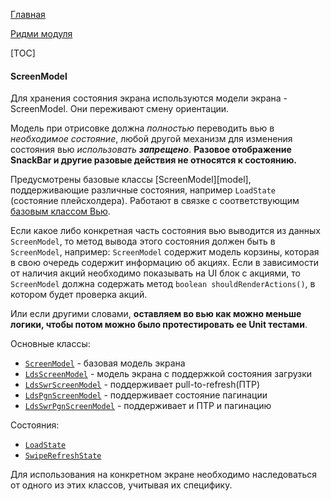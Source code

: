 [Главная](../../docs/main.md)

[Ридми модуля](../README.md)

[TOC]

#### ScreenModel
Для хранения состояния экрана используются модели экрана - ScreenModel.
Они переживают смену ориентации.

Модель при отрисовке должна *полностью* переводить вью в *необходимое состояние*,
любой другой механизм для изменения состояния вью *использовать **запрещено***.
**Разовое отображение SnackBar и другие разовые действия не относятся к состоянию.**

Предусмотрены базовые классы [ScreenModel][model],
поддерживающие различные состояния, например `LoadState` (состояние плейсхолдера).
Работают в связке с соответствующим [базовым классом Вью][view].

Если какое либо конкретная часть состояния вью выводится из данных `ScreenModel`,
то метод вывода этого состояния должен быть в `ScreenModel`,
например: `ScreenModel` содержит модель корзины, которая в свою очередь
содержит информацию об акциях.
Если в зависимости от наличия акций необходимо показывать на UI блок с акциями,
то `ScreenModel` должна содержать метод `boolean shouldRenderActions()`,
в котором будет проверка акций.

Или если другими словами, **оставляем во вью как можно меньше логики,
чтобы потом можно было протестировать ее Unit тестами**.


Основные классы:
* [`ScreenModel`][sm] - базовая модель экрана
* [`LdsScreenModel`][lsm] - модель экрана с поддержкой состояния загрузки
* [`LdsSwrScreenModel`][lssm] - поддерживает pull-to-refresh(ПТР)
* [`LdsPgnScreenModel`][lpsm] - поддерживает состояние пагинации
* [`LdsSwrPgnScreenModel`][lspsm] - поддерживает и ПТР и пагинацию

Состояния:
* [`LoadState`][ls]
* [`SwipeRefreshState`][sws]

Для использования на конкретном экране необходимо наследоваться от одного
из этих классов, учитывая их специфику.

[sm]: ../src/main/java/ru/surfstudio/android/core/mvp/model/ScreenModel.java
[lsm]: ../src/main/java/ru/surfstudio/android/core/mvp/model/LdsScreenModel.java
[lssm]: ../src/main/java/ru/surfstudio/android/core/mvp/model/LdsSwrScreenModel.java
[lpsm]: ../src/main/java/ru/surfstudio/android/core/mvp/model/LdsPgnScreenModel.java
[lspsm]: ../src/main/java/ru/surfstudio/android/core/mvp/model/LdsSwrPgnScreenModel.java
[ls]: ../../../template/base_feature/src/main/java/ru/surfstudio/standard/ui/placeholder/LoadState.kt

[sws]:../src/main/java/ru/surfstudio/android/core/mvp/model/state/SwipeRefreshState.java

[view]: view.md